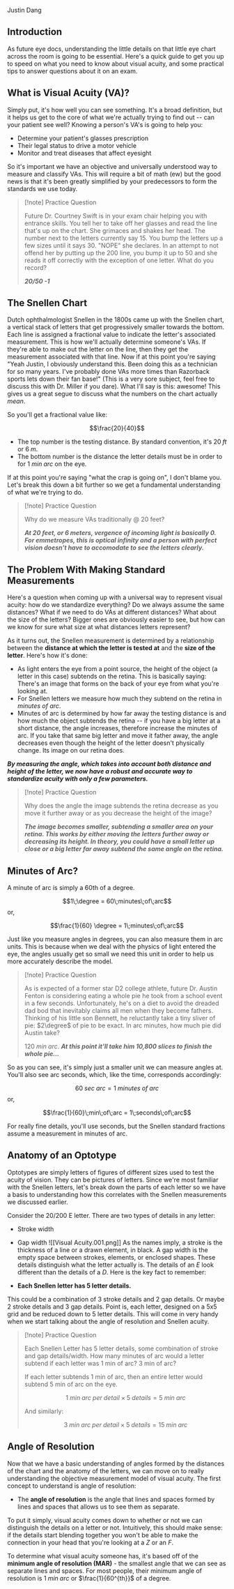 Justin Dang

## Introduction
As future eye docs, understanding the little details on that little eye chart across the room is going to be essential. Here's a quick guide to get you up to speed on what you need to know about visual acuity, and some practical tips to answer questions about it on an exam.

## What is Visual Acuity (VA)?
Simply put, it's how well you can see something. It's a broad definition, but it helps us get to the core of what we're actually trying to find out -- can your patient see well? Knowing a person's VA's is going to help you: 

- Determine your patient's glasses prescription
- Their legal status to drive a motor vehicle
- Monitor and treat diseases that affect eyesight

So it's important we have an objective and universally understood way to measure and classify VAs. This will require a bit of math (ew) but the good news is that it's been greatly simplified by your predecessors to form the standards we use today.


> [!note] Practice Question
> 
> Future Dr. Courtney Swift is in your exam chair helping you with entrance skills. You tell her to take off her glasses and read the line that's up on the chart. She grimaces and shakes her head. The number next to the letters currently say 15. You bump the letters up a few sizes until it says 30. "NOPE" she declares. In an attempt to not offend her by putting up the 200 line, you bump it up to 50 and she reads it off correctly with the exception of one letter. What do you record?
> 
> ***20/50 -1***

## The Snellen Chart
Dutch ophthalmologist Snellen in the 1800s came up with the Snellen chart, a vertical stack of letters that get progressively smaller towards the bottom. Each line is assigned a fractional value to indicate the letter's associated measurement. This is how we'll actually determine someone's VAs. If they're able to make out the letter on the line, then they get the measurement associated with that line. Now if at this point you're saying "Yeah Justin, I obviously understand this. Been doing this as a technician for so many years. I've probably done VAs more times than Razorback sports lets down their fan base!" (This is a very sore subject, feel free to discuss this with Dr. Miller if you dare). What I'll say is this: awesome! This gives us a great segue to discuss what the numbers on the chart actually *mean*.

So you'll get a fractional value like:

$$\frac{20}{40}$$

- The top number is the testing distance. By standard convention, it's $20\;ft$ or $6\;m$.
- The bottom number is the distance the letter details must be in order to for 1 $min\;arc$ on the eye.


If at this point you're saying "what the crap is going on", I don't blame you. Let's break this down a bit further so we get a fundamental understanding of what we're trying to do.


> [!note] Practice Question
> 
> Why do we measure VAs traditionally @ 20 feet?
> 
> ***At 20 feet, or 6 meters, vergence of incoming light is basically 0. For emmetropes, this is optical infinity and a person with perfect vision doesn't have to accomodate to see the letters clearly.***

## The Problem With Making Standard Measurements
Here's a question when coming up with a universal way to represent visual acuity: how do we standardize everything? Do we always assume the same distances? What if we need to do VAs at different distances? What about the size of the letters? Bigger ones are obviously easier to see, but how can we know for sure what size at what distances letters represent?

As it turns out, the Snellen measurement is determined by a relationship between the **distance at which the letter is tested at** and the **size of the letter**. Here's how it's done:

- As light enters the eye from a point source, the height of the object (a letter in this case) subtends on the retina. This is basically saying: There's an image that forms on the back of your eye from what you're looking at.
- For Snellen letters we measure how much they subtend on the retina in *minutes of arc*.
- Minutes of arc is determined by how far away the testing distance is and how much the object subtends the retina -- if you have a big letter at a short distance, the angle increases, therefore increase the minutes of arc. If you take that same big letter and move it father away, the angle decreases even though the height of the letter doesn't physically change. Its image on our retina does.

***By measuring the angle, which takes into account both distance and height of the letter, we now have a robust and accurate way to standardize acuity with only a few parameters.***

> [!note] Practice Question
> 
> Why does the angle the image subtends the retina decrease as you move it further away or as you decrease the height of the image?
> 
> ***The image becomes smaller, subtending a smaller area on your retina. This works by either moving the letters further away or decreasing its height. In theory, you could have a small letter up close or a big letter far away subtend the same angle on the retina.***

## Minutes of Arc?
A minute of arc is simply a 60th of a degree.

$$1\;\degree = 60\;minutes\;of\;arc$$
or,

$$\frac{1}{60} \degree = 1\;minutes\;of\;arc$$

Just like you measure angles in degrees, you can also measure them in arc units. This is because when we deal with the physics of light entered the eye, the angles usually get so small we need this unit in order to help us more accurately describe the model.

> [!note] Practice Question
> 
> As is expected of a former star D2 college athlete, future Dr. Austin Fenton is considering eating a whole pie he took from a school event in a few seconds. Unfortunately, he's on a diet to avoid the dreaded dad bod that inevitably claims all men when they become fathers. Thinking of his little son Bennett, he reluctantly take a tiny sliver of pie: $2\degree$ of pie to be exact. In arc minutes, how much pie did Austin take?
> 
>  $120\;min\;arc$. ***At this point it'll take him 10,800 slices to finish the whole pie...***

So as you can see, it's simply just a smaller unit we can measure angles at. You'll also see arc seconds, which, like the time, corresponds accordingly:

$$60\;sec\;arc = 1\;minutes\;of\;arc$$
or,

$$\frac{1}{60}\;min\;of\;arc = 1\;seconds\;of\;arc$$

For really fine details, you'll use seconds, but the Snellen standard fractions assume a measurement in minutes of arc. 

## Anatomy of an Optotype
Optotypes are simply letters of figures of different sizes used to test the acuity of vision. They can be pictures of letters. Since we're most familiar with the Snellen letters, let's break down the parts of each letter so we have a basis to understanding how this correlates with the Snellen measurements we discussed earlier. 

Consider the 20/200 E letter. There are two types of details in any letter:
- Stroke width
- Gap width
![[Visual Acuity.001.png]]
As the names imply, a stroke is the thickness of a line or a drawn element, in black. A gap width is the empty space between strokes, elements, or enclosed shapes. These details distinguish what the letter actually is. The details of an $E$ look different than the details of a $D$. Here is the key fact to remember:

- **Each Snellen letter has 5 letter details.**

This could be a combination of 3 stroke details and 2 gap details. Or maybe 2 stroke details and 3 gap details. Point is, each letter, designed on a 5x5 grid and be reduced down to 5 letter details. This will come in very handy when we start talking about the angle of resolution and Snellen acuity.

> [!note] Practice Question
> 
> Each Snellen Letter has 5 letter details, some combination of stroke and gap details/width. How many minutes of arc would a letter subtend if each letter was 1 min of arc? 3 min of arc?
> 
>  If each letter subtends 1 min of arc, then an entire letter would subtend 5 min of arc on the eye. 
>  
>  $$1\;min\;arc\;per\;detail \times 5\;details = 5\;min\;arc$$
> 
>  And similarly:
>  
>   $$3\;min\;arc\;per\;detail \times 5\;details = 15\;min\;arc$$

## Angle of Resolution
Now that we have a basic understanding of angles formed by the distances of the chart and the anatomy of the letters, we can move on to really understanding the objective measurement model of visual acuity. The first concept to understand is angle of resolution:

- The **angle of resolution** is the angle that lines and spaces formed by lines and spaces that allows us to see them as separate. 

To put it simply, visual acuity comes down to whether or not we can distinguish the details on a letter or not. Intuitively, this should make sense: if the details start blending together you won't be able to make the connection in your head that you're looking at a $Z$ or an $F$. 

To determine what visual acuity someone has, it's based off of the **minimum angle of resolution (MAR)** - the smallest angle that we can see as separate lines and spaces. For most people, their minimum angle of resolution is $1\;min\;arc$ or $\frac{1}{60^{th}}$ of a degree. 
